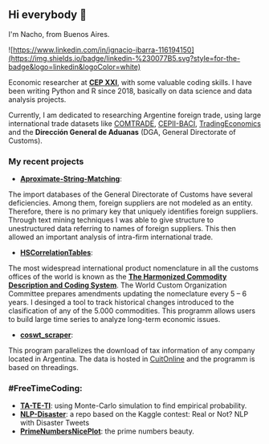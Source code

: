 ## Hi everybody 👋

I'm Nacho, from Buenos Aires. 

![https://www.linkedin.com/in/ignacio-ibarra-116194150](https://img.shields.io/badge/linkedin-%230077B5.svg?style=for-the-badge&logo=linkedin&logoColor=white)

Economic researcher at [**CEP XXI**](https://www.argentina.gob.ar/produccion/cep), with some valuable coding skills. I have been writing Python and R since 2018, basically on data science and data analysis projects.

Currently, I am dedicated to researching Argentine foreign trade, using large international trade datasets like [COMTRADE](https://comtrade.un.org/data/doc/api/), [CEPII-BACI](http://www.cepii.fr/cepii/en/bdd_modele/presentation.asp?id=37), [TradingEconomics](https://tradingeconomics.com/api/) and the **Dirección General de Aduanas** (DGA, General Directorate of Customs). 

### My recent projects  

  * [**Aproximate-String-Matching**](https://github.com/Ignacio-Ibarra/Approximate-String-Matching): 

The import databases of the General Directorate of Customs have several deficiencies. Among them, foreign suppliers are not modeled as an entity. Therefore, there is no primary key that uniquely identifies foreign suppliers. Through text mining techniques I was able to give structure to unestructured data referring to names of foreign suppliers. This then allowed an important analysis of intra-firm international trade.

  * [**HSCorrelationTables**](https://github.com/Ignacio-Ibarra/HSCorrelationTables):

The most widespread international product nomenclature in all the customs offices of the world is known as the [**The Harmonized Commodity Description and Coding System**](http://www.wcoomd.org/en/topics/nomenclature/overview/what-is-the-harmonized-system.aspx#:~:text=The%20Harmonized%20Commodity%20Description%20and,World%20Customs%20Organization%20(WCO).). The World Custom Organization Committee prepares amendments updating the nomeclature every 5 – 6 years. I desinged a tool to track historical changes introduced to the clasification of any of the 5.000 commodities. This programm allows users to build large time series to analyze long-term economic issues. 

  * [**coswt_scraper**](https://github.com/Ignacio-Ibarra/coswt_scraper): 

This program parallelizes the download of tax information of any company located in Argentina. The data is hosted in [CuitOnline](https://www.cuitonline.com/) and the programm is based on threadings. 

### #FreeTimeCoding: 

  * [**TA-TE-TI**](https://github.com/Ignacio-Ibarra/TA-TE-TI-simulation): using Monte-Carlo simulation to find empirical probability. 
  * [**NLP-Disaster**](https://github.com/Ignacio-Ibarra/NLP-Disasters): a repo based on the Kaggle contest: Real or Not? NLP with Disaster Tweets
  * [**PrimeNumbersNicePlot**](https://github.com/Ignacio-Ibarra/PrimeNumbersNicePlot): the prime numbers beauty. 


